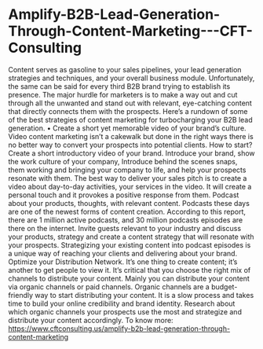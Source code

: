 # Amplify-B2B-Lead-Generation-Through-Content-Marketing---CFT-Consulting
Content serves as gasoline to your sales pipelines, your lead generation strategies and techniques, and your overall business module. Unfortunately, the same can be said for every third B2B brand trying to establish its presence. The major hurdle for marketers is to make a way out and cut through all the unwanted and stand out with relevant, eye-catching content that directly connects them with the prospects. Here’s a rundown of some of the best strategies of content marketing for turbocharging your B2B lead generation. • Create a short yet memorable video of your brand’s culture. Video content marketing isn’t a cakewalk but done in the right ways there is no better way to convert your prospects into potential clients. How to start? Create a short introductory video of your brand. Introduce your brand, show the work culture of your company, Introduce behind the scenes snaps, them working and bringing your company to life, and help your prospects resonate with them. The best way to deliver your sales pitch is to create a video about day-to-day activities, your services in the video. It will create a personal touch and it provokes a positive response from them. Podcast about your products, thoughts, with relevant content.  Podcasts these days are one of the newest forms of content creation. According to this report, there are 1 million active podcasts, and 30 million podcasts episodes are there on the internet. Invite guests relevant to your industry and discuss your products, strategy and create a content strategy that will resonate with your prospects. Strategizing your existing content into podcast episodes is a unique way of reaching your clients and delivering about your brand.  Optimize your Distribution Network. It’s one thing to create content; it’s another to get people to view it. It’s critical that you choose the right mix of channels to distribute your content. Mainly you can distribute your content via organic channels or paid channels. Organic channels are a budget-friendly way to start distributing your content. It is a slow process and takes time to build your online credibility and brand identity. Research about which organic channels your prospects use the most and strategize and distribute your content accordingly. To know more: https://www.cftconsulting.us/amplify-b2b-lead-generation-through-content-marketing
